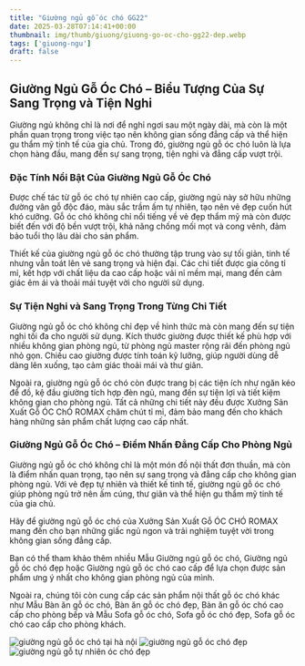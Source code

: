 ```yaml
---
title: "Giường ngủ gỗ óc chó GG22"
date: 2025-03-28T07:14:41+00:00
thumbnail: img/thumb/giuong/giuong-go-oc-cho-gg22-dep.webp
tags: ['giuong-ngu']
draft: false
---
```

## Giường Ngủ Gỗ Óc Chó – Biểu Tượng Của Sự Sang Trọng và Tiện Nghi

Giường ngủ không chỉ là nơi để nghỉ ngơi sau một ngày dài, mà còn là một phần quan trọng trong việc tạo nên không gian sống đẳng cấp và thể hiện gu thẩm mỹ tinh tế của gia chủ. Trong đó, giường ngủ gỗ óc chó luôn là lựa chọn hàng đầu, mang đến sự sang trọng, tiện nghi và đẳng cấp vượt trội.

### Đặc Tính Nổi Bật Của Giường Ngủ Gỗ Óc Chó

Được chế tác từ gỗ óc chó tự nhiên cao cấp, giường ngủ này sở hữu những đường vân gỗ độc đáo, màu sắc trầm ấm tự nhiên, tạo nên vẻ đẹp cuốn hút khó cưỡng. Gỗ óc chó không chỉ nổi tiếng về vẻ đẹp thẩm mỹ mà còn được biết đến với độ bền vượt trội, khả năng chống mối mọt và cong vênh, đảm bảo tuổi thọ lâu dài cho sản phẩm.

Thiết kế của giường ngủ gỗ óc chó thường tập trung vào sự tối giản, tinh tế nhưng vẫn toát lên vẻ sang trọng và hiện đại. Các chi tiết được gia công tỉ mỉ, kết hợp với chất liệu da cao cấp hoặc vải nỉ mềm mại, mang đến cảm giác êm ái và thoải mái tuyệt vời cho người sử dụng.

### Sự Tiện Nghi và Sang Trọng Trong Từng Chi Tiết

Giường ngủ gỗ óc chó không chỉ đẹp về hình thức mà còn mang đến sự tiện nghi tối đa cho người sử dụng. Kích thước giường được thiết kế phù hợp với nhiều không gian phòng ngủ, từ phòng ngủ master rộng rãi đến phòng ngủ nhỏ gọn. Chiều cao giường được tính toán kỹ lưỡng, giúp người dùng dễ dàng lên xuống, tạo cảm giác thoải mái và thư giãn.

Ngoài ra, giường ngủ gỗ óc chó còn được trang bị các tiện ích như ngăn kéo để đồ, kệ đầu giường tích hợp đèn ngủ, mang đến sự tiện lợi và tiết kiệm không gian cho phòng ngủ. Tất cả những chi tiết này đều được Xưởng Sản Xuất Gỗ ÓC ChÓ ROMAX chăm chút tỉ mỉ, đảm bảo mang đến cho khách hàng những sản phẩm chất lượng cao cấp nhất.

### Giường Ngủ Gỗ Óc Chó – Điểm Nhấn Đẳng Cấp Cho Phòng Ngủ

Giường ngủ gỗ óc chó không chỉ là một món đồ nội thất đơn thuần, mà còn là điểm nhấn quan trọng, tạo nên sự sang trọng và đẳng cấp cho không gian phòng ngủ. Với vẻ đẹp tự nhiên và thiết kế tinh tế, giường ngủ gỗ óc chó giúp phòng ngủ trở nên ấm cúng, thư giãn và thể hiện gu thẩm mỹ tinh tế của gia chủ.

Hãy để giường ngủ gỗ óc chó của Xưởng Sản Xuất Gỗ ÓC CHÓ ROMAX mang đến cho bạn những giấc ngủ ngon và trải nghiệm tuyệt vời trong không gian sống đẳng cấp.

Bạn có thể tham khảo thêm nhiều Mẫu Giường ngủ gỗ óc chó, Giường ngủ gỗ óc chó đẹp hoặc Giường ngủ gỗ óc chó cao cấp để lựa chọn được sản phẩm ưng ý nhất cho không gian phòng ngủ của mình.

Ngoài ra, chúng tôi còn cung cấp các sản phẩm nội thất gỗ óc chó khác như Mẫu Bàn ăn gỗ óc chó, Bàn ăn gỗ óc chó đẹp, Bàn ăn gỗ óc chó cao cấp cho phòng bếp và Mẫu Sofa gỗ óc chó, Sofa gỗ óc chó đẹp, Sofa gỗ óc chó cao cấp cho phòng khách.

![giường ngủ gỗ óc chó tại hà nội](/img/giuong/gg22/giuong-go-oc-cho-gg22-12.webp)
![giường ngủ gỗ óc chó đẹp](/img/giuong/gg22/giuong-go-oc-cho-gg22-13.webp)
![giường ngủ gỗ tự nhiên óc chó đẹp](/img/giuong/gg22/giuong-go-oc-cho-gg22-14.webp)